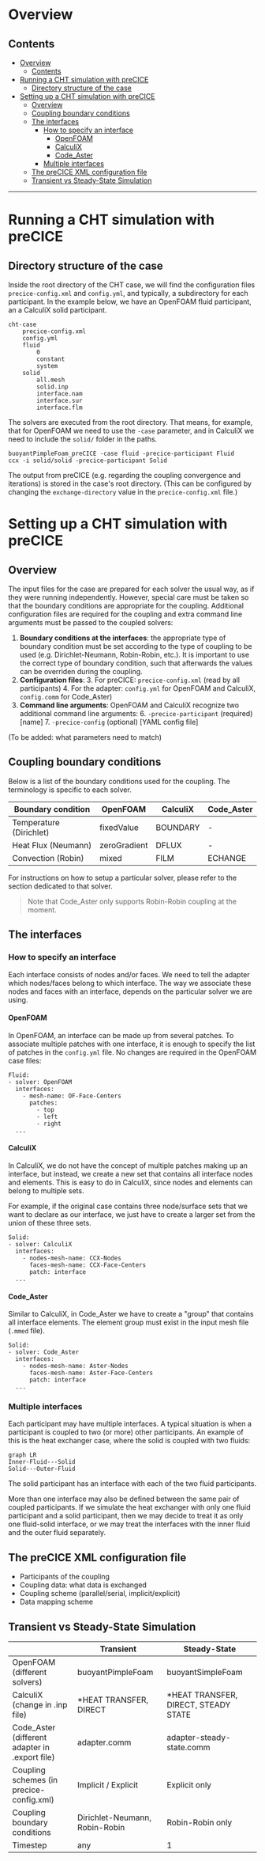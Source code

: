 

# Overview

## Contents


<!-- toc orderedList:0 -->

- [Overview](#overview)
	- [Contents](#contents)
- [Running a CHT simulation with preCICE](#running-a-cht-simulation-with-precice)
	- [Directory structure of the case](#directory-structure-of-the-case)
- [Setting up a CHT simulation with preCICE](#setting-up-a-cht-simulation-with-precice)
	- [Overview](#overview-1)
	- [Coupling boundary conditions](#coupling-boundary-conditions)
	- [The interfaces](#the-interfaces)
		- [How to specify an interface](#how-to-specify-an-interface)
			- [OpenFOAM](#openfoam)
			- [CalculiX](#calculix)
			- [Code_Aster](#code_aster)
		- [Multiple interfaces](#multiple-interfaces)
	- [The preCICE XML configuration file](#the-precice-xml-configuration-file)
	- [Transient vs Steady-State Simulation](#transient-vs-steady-state-simulation)

<!-- tocstop -->


---

# Running a CHT simulation with preCICE

## Directory structure of the case

Inside the root directory of the CHT case, we will find the configuration files `precice-config.xml` and `config.yml`, and typically, a subdirectory for each participant.  In the example below, we have an OpenFOAM fluid participant, an a CalculiX solid participant.

	cht-case
		precice-config.xml
		config.yml
		fluid
			0
			constant
			system
		solid
			all.mesh
			solid.inp
			interface.nam
			interface.sur
			interface.flm

The solvers are executed from the root directory.  That means, for example, that for OpenFOAM we need to use the `-case` parameter, and in CalculiX we need to include the `solid/` folder in the paths.

	buoyantPimpleFoam_preCICE -case fluid -precice-participant Fluid
	ccx -i solid/solid -precice-participant Solid

The output from preCICE (e.g. regarding the coupling convergence and iterations) is stored in the case's root directory.  (This can be configured by changing the `exchange-directory` value in the `precice-config.xml` file.)

# Setting up a CHT simulation with preCICE

## Overview
The input files for the case are prepared for each solver the usual way, as if they were running independently.  However, special care must be taken so that the boundary conditions are appropriate for the coupling.  Additional configuration files are required for the coupling and extra command line arguments must be passed to the coupled solvers:

 1. **Boundary conditions at the interfaces**: the appropriate type of boundary condition must be set according to the type of coupling to be used (e.g. Dirichlet-Neumann, Robin-Robin, etc.).  It is important to use the correct type of boundary condition, such that afterwards the values can be overriden during the coupling.
 2. **Configuration files**:
	 3. For preCICE: `precice-config.xml` (read by all participants)
	 4. For the adapter: `config.yml` for OpenFOAM and CalculiX, `config.comm` for Code_Aster)
 5.  **Command line arguments**: OpenFOAM and CalculiX recognize two additional command line arguments:
	 6. `-precice-participant` (required) [name]
	 7. `-precice-config` (optional) [YAML config file]

(To be added: what parameters need to match)

## Coupling boundary conditions

Below is a list of the boundary conditions used for the coupling.  The terminology is specific to each solver.

| Boundary condition | OpenFOAM | CalculiX | Code_Aster |
|---|---|---|---|
| Temperature (Dirichlet) | fixedValue | BOUNDARY | - |
| Heat Flux (Neumann) | zeroGradient | DFLUX | - |
| Convection (Robin) | mixed | FILM | ECHANGE

For instructions on how to setup a particular solver, please refer to the section dedicated to that solver.

> Note that Code_Aster only supports Robin-Robin coupling at the moment.


## The interfaces

### How to specify an interface

Each interface consists of nodes and/or faces.  We need to tell the adapter which nodes/faces belong to which interface.  The way we associate these nodes and faces with an interface, depends on the particular solver we are using.

#### OpenFOAM
In OpenFOAM, an interface can be made up from several patches.  To associate multiple patches with one interface, it is enough to specify the list of patches in the `config.yml` file.  No changes are required in the OpenFOAM case files:

	Fluid:
	- solver: OpenFOAM
	  interfaces:
	    - mesh-name: OF-Face-Centers
		  patches:
		 	- top
		 	- left
			- right
	  ...


#### CalculiX

In CalculiX, we do not have the concept of multiple patches making up an interface, but instead, we create a new set that contains all interface nodes and elements.  This is easy to do in CalculiX, since nodes and elements can belong to multiple sets.

For example, if the original case contains three node/surface sets that we want to declare as our interface, we just have to create a larger set from the union of these three sets.

	Solid:
	- solver: CalculiX
	  interfaces:
	    - nodes-mesh-name: CCX-Nodes
		  faces-mesh-name: CCX-Face-Centers
		  patch: interface
	  ...

#### Code_Aster

Similar to CalculiX, in Code_Aster we have to create a "group" that contains all interface elements.  The element group must exist in the input mesh file (`.mmed` file).

	Solid:
	- solver: Code_Aster
	  interfaces:
	    - nodes-mesh-name: Aster-Nodes
		  faces-mesh-name: Aster-Face-Centers
		  patch: interface
	  ...



### Multiple interfaces

Each participant may have multiple interfaces.  A typical situation is when a participant is coupled to two (or more) other participants.  An example of this is the heat exchanger case, where the solid is coupled with two fluids:

```{mermaid}
graph LR
Inner-Fluid---Solid
Solid---Outer-Fluid
```
The solid participant has an interface with each of the two fluid participants.

More than one interface may also be defined between the same pair of coupled participants.  If we simulate the heat exchanger with only one fluid participant and a solid participant, then we may decide to treat it as only one fluid-solid interface, or we may treat the interfaces with the inner fluid and the outer fluid separately.

## The preCICE XML configuration file

- Participants of the coupling
- Coupling data: what data is exchanged
- Coupling scheme (parallel/serial, implicit/explicit)
- Data mapping scheme


## Transient vs Steady-State Simulation

| | Transient | Steady-State |
| --- | --- | --- |
| OpenFOAM (different solvers) | buoyantPimpleFoam | buoyantSimpleFoam |
| CalculiX (change in .inp file) | *HEAT TRANSFER, DIRECT | *HEAT TRANSFER, DIRECT, STEADY STATE|
| Code_Aster (different adapter in .export file) | adapter.comm | adapter-steady-state.comm |
| Coupling schemes (in precice-config.xml) | Implicit / Explicit | Explicit only |
| Coupling boundary conditions | Dirichlet-Neumann, Robin-Robin | Robin-Robin only |
| Timestep | any | 1 |

